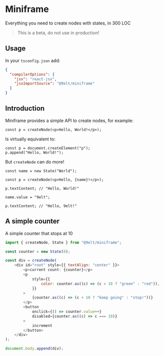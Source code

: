 # Miniframe

Everything you need to create nodes with states, in 300 LOC

> This is a beta, do not use in production!

## Usage

In your `tsconfig.json` add:

```json
{
  "compilerOptions": {
    "jsx": "react-jsx",
    "jsxImportSource": "@9elt/miniframe"
  }
}
```

## Introduction

Miniframe provides a simple API to create nodes, for example:

```tsx
const p = createNode(<p>Hello, World!</p>);
```

Is virtually equivalent to:

```tsx
const p = document.createElement("p");
p.append("Hello, World!");
```

But `createNode` can do more!

```tsx
const name = new State("World");

const p = createNode(<p>Hello, {name}!</p>);

p.textContent; // "Hello, World!"

name.value = "9elt";

p.textContent; // "Hello, 9elt!"
```

## A simple counter

A simple counter that stops at 10

```js
import { createNode, State } from "@9elt/miniframe";

const counter = new State(0);

const div = createNode(
    <div id="root" style={{ textAlign: "center" }}>
        <p>current count: {counter}</p>
        <p
            style={{
                color: counter.as((c) => (c < 10 ? "green" : "red")),
            }}
        >
            {counter.as((c) => (c < 10 ? "keep going" : "stop!"))}
        </p>
        <button
            onclick={() => counter.value++}
            disabled={counter.as((c) => c === 10)}
        >
            increment
        </button>
    </div>
);

document.body.append(div);
```
